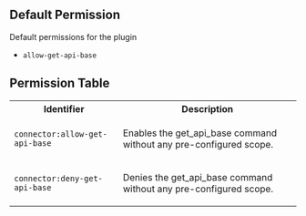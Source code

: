 ## Default Permission

Default permissions for the plugin

- `allow-get-api-base`

## Permission Table

<table>
<tr>
<th>Identifier</th>
<th>Description</th>
</tr>


<tr>
<td>

`connector:allow-get-api-base`

</td>
<td>

Enables the get_api_base command without any pre-configured scope.

</td>
</tr>

<tr>
<td>

`connector:deny-get-api-base`

</td>
<td>

Denies the get_api_base command without any pre-configured scope.

</td>
</tr>
</table>

